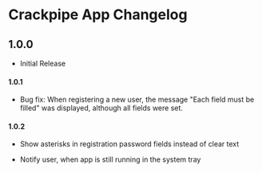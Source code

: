 # Crackpipe App Changelog

## 1.0.0

- Initial Release

#### 1.0.1

- Bug fix: When registering a new user, the message "Each field must be filled" was displayed, although all fields were set.

#### 1.0.2

- Show asterisks in registration password fields instead of clear text

- Notify user, when app is still running in the system tray
